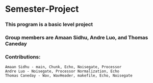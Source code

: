 # Semester-Project
### This program is a basic level project
### Group members are Amaan Sidhu, Andre Luo, and Thomas Caneday
### Contributions:
    Amaan Sidhu - main, Chunk, Echo, Noisegate, Processor
    Andre Luo - Noisegate, Processor Normalization, Echo
    Thomas Caneday - Wav, WavHeader, makefile, Echo, Noisegate

